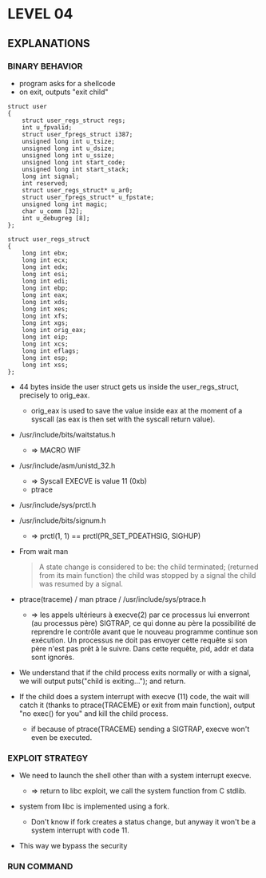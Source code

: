 # LEVEL 04

## EXPLANATIONS

### BINARY BEHAVIOR

- program asks for a shellcode
- on exit, outputs "exit child"

```
struct user
{
    struct user_regs_struct regs;
    int u_fpvalid;
    struct user_fpregs_struct i387;
    unsigned long int u_tsize;
    unsigned long int u_dsize;
    unsigned long int u_ssize;
    unsigned long int start_code;
    unsigned long int start_stack;
    long int signal;
    int reserved;
    struct user_regs_struct* u_ar0;
    struct user_fpregs_struct* u_fpstate;
    unsigned long int magic;
    char u_comm [32];
    int u_debugreg [8];
};

struct user_regs_struct
{
    long int ebx;
    long int ecx;
    long int edx;
    long int esi;
    long int edi;
    long int ebp;
    long int eax;
    long int xds;
    long int xes;
    long int xfs;
    long int xgs;
    long int orig_eax;
    long int eip;
    long int xcs;
    long int eflags;
    long int esp;
    long int xss;
};
```

- 44 bytes inside the user struct gets us inside the user_regs_struct, precisely to orig_eax.

  - orig_eax is used to save the value inside eax at the moment of a syscall (as eax is then set with the syscall return value).

- /usr/include/bits/waitstatus.h
  - => MACRO WIF
- /usr/include/asm/unistd_32.h

  - => Syscall EXECVE is value 11 (0xb)
  - ptrace

- /usr/include/sys/prctl.h
- /usr/include/bits/signum.h

  - => prctl(1, 1) == prctl(PR_SET_PDEATHSIG, SIGHUP)

- From wait man

  > A state change is considered to be:
  > the child terminated; (returned from its main function)
  > the child was stopped by a signal
  > the child was resumed by a signal.

- ptrace(traceme) / man ptrace / /usr/include/sys/ptrace.h

  - => les appels ultérieurs à execve(2) par ce processus lui enverront (au processus père) SIGTRAP, ce qui donne au père la possibilité de reprendre le contrôle avant que le nouveau programme continue son exécution. Un processus ne doit pas envoyer cette requête si son père n'est pas prêt à le suivre. Dans cette requête, pid, addr et data sont ignorés.

- We understand that if the child process exits normally or with a signal, we will output puts("child is exiting..."); and return.
- If the child does a system interrupt with execve (11) code, the wait will catch it (thanks to ptrace(TRACEME) or exit from main function), output "no exec() for you" and kill the child process.
  - if because of ptrace(TRACEME) sending a SIGTRAP, execve won't even be executed.

### EXPLOIT STRATEGY

- We need to launch the shell other than with a system interrupt execve.

  - => return to libc exploit, we call the system function from C stdlib.

- system from libc is implemented using a fork.

  - Don't know if fork creates a status change, but anyway it won't be a system interrupt with code 11.

- This way we bypass the security

### RUN COMMAND
